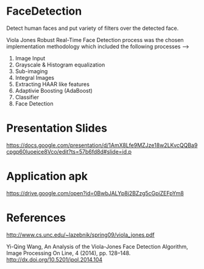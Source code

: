 # FaceDetection
Detect human faces and put variety of filters over the detected face. 

Viola Jones Robust Real-Time Face Detection process was the chosen implementation methodology which included the following processes -->

1. Image Input
2. Grayscale & Histogram equalization
3. Sub-imaging
4. Integral Images
5. Extracting HAAR like features
6. Adaptivie Boosting (AdaBoost)
7. Classifier 
8. Face Detection

# Presentation Slides
https://docs.google.com/presentation/d/1AmX8Lfe9MZJze18w2LKvcQQBa9cpgp60luoeice8Vco/edit?ts=57b6fd8d#slide=id.p

# Application apk
https://drive.google.com/open?id=0BwbJALYp8j2BZzg5cGpiZEFpYm8

# References

http://www.cs.unc.edu/~lazebnik/spring09/viola_jones.pdf

Yi-Qing Wang, An Analysis of the Viola-Jones Face Detection Algorithm, Image Processing On Line, 4 (2014), pp. 128–148. http://dx.doi.org/10.5201/ipol.2014.104
